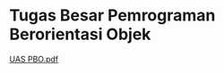 # Tugas Besar Pemrograman Berorientasi Objek
[UAS PBO.pdf](https://github.com/upikpdn/TUBES_PBO_Fauziyah-Ulur-Rosyad-Prawidani/files/5981718/UAS.PBO.pdf)
